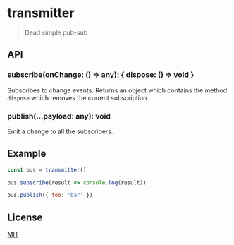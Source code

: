 # transmitter

> Dead simple pub-sub

## API

### subscribe(onChange: () => any): { dispose: () => void }

Subscribes to change events. Returns an object which contains the method `dispose` which removes the current subscription.

### publish(...payload: any): void

Emit a change to all the subscribers.

## Example

```js
const bus = transmitter()

bus.subscribe(result => console.log(result))

bus.publish({ foo: 'bar' })
```

## License

[MIT](http://josh.mit-license.org)
